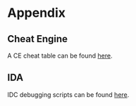 # Appendix

## Cheat Engine
A CE cheat table can be found [here](./Patrician3.CT).

## IDA
IDC debugging scripts can be found [here](https://github.com/P3Modding/p3_ida_scripts).
